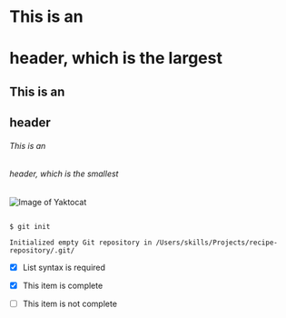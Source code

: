 # This is an <h1> header, which is the largest

## This is an <h2> header

###### This is an <h6> header, which is the smallest
![Image of Yaktocat](https://octodex.github.com/images/yaktocat.png)
```

$ git init

Initialized empty Git repository in /Users/skills/Projects/recipe-repository/.git/

```
- [x] List syntax is required

- [x] This item is complete

- [ ] This item is not complete
